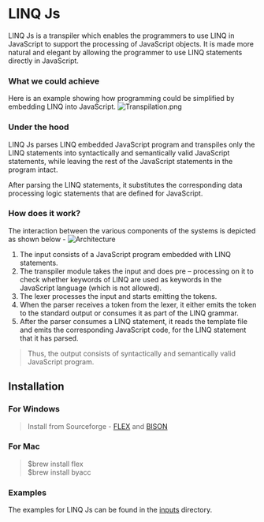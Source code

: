 # LINQ Js
LINQ Js is a transpiler which enables the programmers to use LINQ in JavaScript to support the processing of JavaScript objects. It is made more natural and elegant by allowing the programmer to use LINQ statements directly in JavaScript.
### What we could achieve
Here is an example showing how programming could be simplified by embedding LINQ into JavaScript.
![Transpilation.png](https://s3.postimg.org/iaj2j0bwj/Transpilation.png)
### Under the hood
LINQ Js parses LINQ embedded JavaScript program and transpiles only the LINQ statements into syntactically and semantically valid JavaScript statements, while leaving the rest of the JavaScript statements in the program intact.

After parsing the LINQ statements, it substitutes the corresponding data processing logic statements that are defined for JavaScript.
### How does it work?
The interaction between the various components of the systems is depicted as shown below -
![Architecture](https://s8.postimg.org/i7c852tlx/Architecture.png)
1.	The input consists of a JavaScript program embedded with LINQ statements.
2.	The transpiler module takes the input and does pre – processing on it to check whether keywords of LINQ are used as keywords in the JavaScript language (which is not allowed).
3.	The lexer processes the input and starts emitting the tokens.
4.	When the parser receives a token from the lexer, it either emits the token to the standard output or consumes it as part of the LINQ grammar.
5.	After the parser consumes a LINQ statement, it reads the template file and emits the corresponding JavaScript code, for the LINQ statement that it has parsed.
>Thus, the output consists of syntactically and semantically valid JavaScript program.
##
## Installation
### For Windows
>Install from Sourceforge - [FLEX](http://gnuwin32.sourceforge.net/packages/flex.htm) and [BISON](http://gnuwin32.sourceforge.net/packages/bison.htm)

### For Mac
>$brew install flex <br/>
>$brew install byacc

### Examples
The examples for LINQ Js can be found in the [inputs](https://github.com/GauthamBanasandra/linq-js/tree/master/transpiler/inputs) directory.